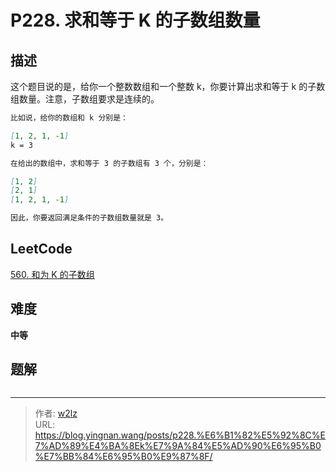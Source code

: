 # P228. 求和等于 K 的子数组数量


<!--more-->

## 描述

这个题目说的是，给你一个整数数组和一个整数 k，你要计算出求和等于 k 的子数组数量。注意，子数组要求是连续的。

```markdown
比如说，给你的数组和 k 分别是：

[1, 2, 1, -1]
k = 3

在给出的数组中，求和等于 3 的子数组有 3 个，分别是：

[1, 2]
[2, 1]
[1, 2, 1, -1]

因此，你要返回满足条件的子数组数量就是 3。
```

## LeetCode

[560. 和为 K 的子数组](https://leetcode.cn/problems/subarray-sum-equals-k/description/)

## 难度

**中等**

## 题解

```java

```


---

> 作者: [w2lz](https://github.com/w2lz)  
> URL: https://blog.yingnan.wang/posts/p228.%E6%B1%82%E5%92%8C%E7%AD%89%E4%BA%8Ek%E7%9A%84%E5%AD%90%E6%95%B0%E7%BB%84%E6%95%B0%E9%87%8F/  

